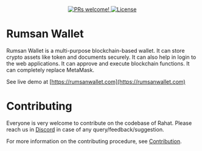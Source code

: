 <p align="center">
  <a href="https://github.com/esatya/wallet/blob/stage/CONTRIBUTING.md">
    <img src="https://img.shields.io/badge/PRs-welcome-brightgreen.svg" alt="PRs welcome!" />
  </a>
  <a href="https://github.com/esatya/wallet/blob/main/LICENSE">
    <img src="https://img.shields.io/badge/License-AGPL_v3-blue.svg" alt="License" />
  </a>
</p>


# Rumsan Wallet

Rumsan Wallet is a multi-purpose blockchain-based wallet. It can store crypto assets like token and documents securely. It can also help in login to the web applications. It can approve and execute blockchain functions. It can completely replace MetaMask.

See live demo at [https://rumsanwallet.com](https://rumsanwallet.com)

# Contributing
Everyone is very welcome to contribute on the codebase of Rahat. Please reach us in [Discord](https://discord.gg/AV5j2T94VR) in case of any query/feedback/suggestion.

For more information on the contributing procedure, see [Contribution](https://docs.rahat.io/docs/next/Contribution-Guidelines).
